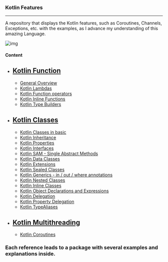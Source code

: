 
### Kotlin Features

----
A repository that displays the Kotlin features, such as
Coroutines, Channels, Exceptions, etc. with the examples, 
as I advance my understanding of this amazing Language.

![img](https://www.staffworx.co.uk/wp-content/uploads/2020/12/kotlin-logo-3.jpg)

#### Content
- ## [Kotlin Function](https://github.com/baggio1103/kotlin-features/tree/main/kotlin-jetbrains-tutorial/src/functions)
  - [General Overview](https://github.com/baggio1103/kotlin-features/blob/main/kotlin-jetbrains-tutorial/src/functions/GeneralFunctions.kt)
  - [Kotlin Lambdas](https://github.com/baggio1103/kotlin-features/tree/main/kotlin-jetbrains-tutorial/src/functions/lamda)
  - [Kotlin Function operators](https://github.com/baggio1103/kotlin-features/tree/main/kotlin-jetbrains-tutorial/src/functions/operators)
  - [Kotlin Inline Functions](https://github.com/baggio1103/kotlin-features/tree/main/kotlin-jetbrains-tutorial/src/functions/inline)
  - [Kotlin Type Builders](https://github.com/baggio1103/kotlin-features/tree/main/kotlin-jetbrains-tutorial/src/functions/builder)
- ## [Kotlin Classes](https://github.com/baggio1103/kotlin-features/tree/main/kotlin-jetbrains-tutorial/src/classes)
  - [Kotlin Classes in basic](https://github.com/baggio1103/kotlin-features/tree/main/kotlin-jetbrains-tutorial/src/classes/basics)
  - [Kotlin Inheritance](https://github.com/baggio1103/kotlin-features/tree/main/kotlin-jetbrains-tutorial/src/classes/inheritance)
  - [Kotlin Properties](https://github.com/baggio1103/kotlin-features/tree/main/kotlin-jetbrains-tutorial/src/classes/properties)
  - [Kotlin Interfaces](https://github.com/baggio1103/kotlin-features/tree/main/kotlin-jetbrains-tutorial/src/classes/inheritance)
  - [Kotlin SAM - Single Abstract Methods](https://github.com/baggio1103/kotlin-features/blob/main/kotlin-jetbrains-tutorial/src/classes/sam/SAM.kt)
  - [Kotlin Data Classes](https://github.com/baggio1103/kotlin-features/tree/main/kotlin-jetbrains-tutorial/src/classes/data)
  - [Kotlin Extensions](https://github.com/baggio1103/kotlin-features/tree/main/kotlin-jetbrains-tutorial/src/classes/extension)
  - [Kotlin Sealed Classes](https://github.com/baggio1103/kotlin-features/blob/main/kotlin-jetbrains-tutorial/src/classes/sealed/Error.kt)
  - [Kotlin Generics - in / out / where annotations]()
  - [Kotlin Nested Classes](https://github.com/baggio1103/kotlin-features/tree/main/kotlin-jetbrains-tutorial/src/classes/nested)
  - [Kotlin Inline Classes](https://github.com/baggio1103/kotlin-features/tree/main/kotlin-jetbrains-tutorial/src/classes/inlines)
  - [Kotlin Object Declarations and Expressions]()
  - [Kotlin Delegation](https://github.com/baggio1103/kotlin-features/tree/main/kotlin-jetbrains-tutorial/src/classes/delegation)
  - [Kotlin Property Delegation]()
  - [Kotlin TypeAliases](https://github.com/baggio1103/kotlin-features/tree/main/kotlin-jetbrains-tutorial/src/classes/typealias)
- ## [Kotlin Multithreading](https://github.com/baggio1103/kotlin-features/tree/main/kotlin-jetbrains-tutorial/src/multithreading/coroutines) 
  - [Kotlin Coroutines](https://github.com/baggio1103/kotlin-features/tree/main/kotlin-jetbrains-tutorial/src/multithreading/coroutines) 

### Each reference leads to a package with several examples and explanations inside.

